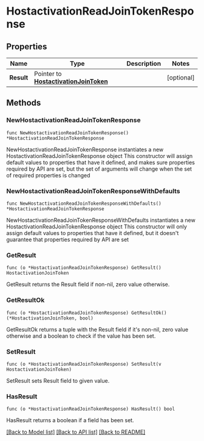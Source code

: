 # HostactivationReadJoinTokenResponse

## Properties

Name | Type | Description | Notes
------------ | ------------- | ------------- | -------------
**Result** | Pointer to [**HostactivationJoinToken**](HostactivationJoinToken.md) |  | [optional] 

## Methods

### NewHostactivationReadJoinTokenResponse

`func NewHostactivationReadJoinTokenResponse() *HostactivationReadJoinTokenResponse`

NewHostactivationReadJoinTokenResponse instantiates a new HostactivationReadJoinTokenResponse object
This constructor will assign default values to properties that have it defined,
and makes sure properties required by API are set, but the set of arguments
will change when the set of required properties is changed

### NewHostactivationReadJoinTokenResponseWithDefaults

`func NewHostactivationReadJoinTokenResponseWithDefaults() *HostactivationReadJoinTokenResponse`

NewHostactivationReadJoinTokenResponseWithDefaults instantiates a new HostactivationReadJoinTokenResponse object
This constructor will only assign default values to properties that have it defined,
but it doesn't guarantee that properties required by API are set

### GetResult

`func (o *HostactivationReadJoinTokenResponse) GetResult() HostactivationJoinToken`

GetResult returns the Result field if non-nil, zero value otherwise.

### GetResultOk

`func (o *HostactivationReadJoinTokenResponse) GetResultOk() (*HostactivationJoinToken, bool)`

GetResultOk returns a tuple with the Result field if it's non-nil, zero value otherwise
and a boolean to check if the value has been set.

### SetResult

`func (o *HostactivationReadJoinTokenResponse) SetResult(v HostactivationJoinToken)`

SetResult sets Result field to given value.

### HasResult

`func (o *HostactivationReadJoinTokenResponse) HasResult() bool`

HasResult returns a boolean if a field has been set.


[[Back to Model list]](../README.md#documentation-for-models) [[Back to API list]](../README.md#documentation-for-api-endpoints) [[Back to README]](../README.md)


